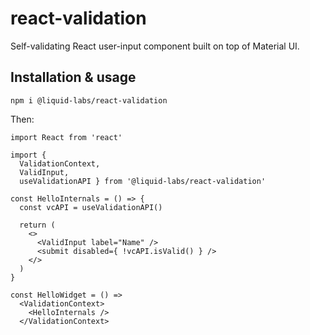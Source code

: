 # react-validation

Self-validating React user-input component built on top of Material UI.

## Installation & usage

```
npm i @liquid-labs/react-validation
```
Then:
```
import React from 'react'

import {
  ValidationContext,
  ValidInput,
  useValidationAPI } from '@liquid-labs/react-validation'

const HelloInternals = () => {
  const vcAPI = useValidationAPI()

  return (
    <>
      <ValidInput label="Name" />
      <submit disabled={ !vcAPI.isValid() } />
    </>
  )
}

const HelloWidget = () =>
  <ValidationContext>
    <HelloInternals />
  </ValidationContext>
```

